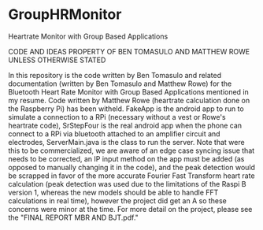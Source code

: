 # GroupHRMonitor
Heartrate Monitor with Group Based Applications

CODE AND IDEAS PROPERTY OF BEN TOMASULO AND MATTHEW ROWE UNLESS OTHERWISE STATED

In this repository is the code written by Ben Tomasulo and related documentation (written by Ben Tomasulo and Matthew Rowe) for the Bluetooth Heart Rate Monitor with Group Based Applications mentioned in my resume.  Code written by Matthew Rowe (heartrate calculation done on the Raspberry Pi) has been witheld. FakeApp is the android app to run to simulate a connection to a RPi (necessary without a vest or Rowe's heartrate code), SrStepFour is the real android app when the phone can connect to a RPi via bluetooth attached to an amplifier circuit and electrodes, ServerMain.java is the class to run the server.  Note that were this to be commercialized, we are aware of an edge case syncing issue that needs to be corrected, an IP input method on the app must be added (as opposed to manually changing it in the code), and the peak detection would be scrapped in favor of the more accurate Fourier Fast Transform heart rate calculation (peak detection was used due to the limitations of the Raspi B version 1, whereas the new models should be able to handle FFT calculations in real time), however the project did get an A so these concerns were minor at the time.  For more detail on the project, please see the "FINAL REPORT MBR AND BJT.pdf."
